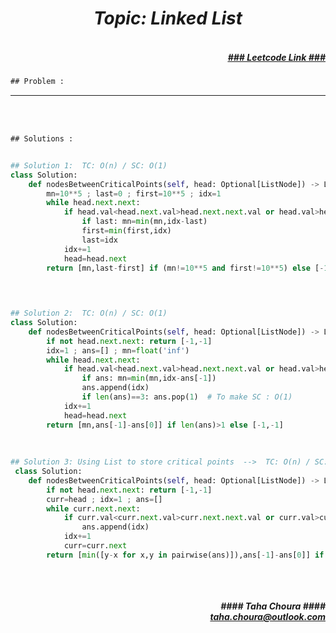 <h1 align="center";"><em> Topic: Linked List</em></h1>
<h5 align="right"> <br/><a align="right" width="80" href="https://leetcode.com/problems/find-the-minimum-and-maximum-number-of-nodes-between-critical-points/" target="_blank"><ins>### Leetcode Link ###</ins></a></h5>     
                                                                                                                                 
```diff
## Problem : 
```
                                                                                                                    



-------                    

<br/><br/>
 
```diff
## Solutions :
```                      
                         
```python

## Solution 1:  TC: O(n) / SC: O(1)  
class Solution:
    def nodesBetweenCriticalPoints(self, head: Optional[ListNode]) -> List[int]:
        mn=10**5 ; last=0 ; first=10**5 ; idx=1
        while head.next.next:
            if head.val<head.next.val>head.next.next.val or head.val>head.next.val<head.next.next.val:
                if last: mn=min(mn,idx-last)
                first=min(first,idx)
                last=idx
            idx+=1
            head=head.next
        return [mn,last-first] if (mn!=10**5 and first!=10**5) else [-1,-1]

                                                                                                                      

                                                                                                                           
## Solution 2:  TC: O(n) / SC: O(1)
class Solution:
    def nodesBetweenCriticalPoints(self, head: Optional[ListNode]) -> List[int]:
        if not head.next.next: return [-1,-1]
        idx=1 ; ans=[] ; mn=float('inf')
        while head.next.next:
            if head.val<head.next.val>head.next.next.val or head.val>head.next.val<head.next.next.val:
                if ans: mn=min(mn,idx-ans[-1])
                ans.append(idx)
                if len(ans)==3: ans.pop(1)  # To make SC : O(1)
            idx+=1
            head=head.next
        return [mn,ans[-1]-ans[0]] if len(ans)>1 else [-1,-1]   
        
    
    
## Solution 3: Using List to store critical points  -->  TC: O(n) / SC: O(n)    
 class Solution:
    def nodesBetweenCriticalPoints(self, head: Optional[ListNode]) -> List[int]:
        if not head.next.next: return [-1,-1]
        curr=head ; idx=1 ; ans=[]
        while curr.next.next:
            if curr.val<curr.next.val>curr.next.next.val or curr.val>curr.next.val<curr.next.next.val:
                ans.append(idx)
            idx+=1
            curr=curr.next
        return [min([y-x for x,y in pairwise(ans)]),ans[-1]-ans[0]] if len(ans)>1 else [-1,-1]  
        
```
<br/>            
<h5 align="right" margin-right:12px>#### Taha Choura ####<br/><a align="right" width="70" href="#">taha.choura@outlook.com</a></h5> 
